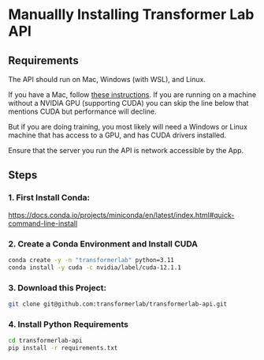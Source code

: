 # Manuallly Installing Transformer Lab API

## Requirements

The API should run on Mac, Windows (with WSL), and Linux.

If you have a Mac, follow [these instructions](manual_install_osx.md). If you are running on a machine without a NVIDIA GPU (supporting CUDA) you can skip the line below that mentions CUDA but performance will decline.

But if you are doing training, you most likely will need a Windows or Linux machine that has access to a GPU, and has CUDA drivers installed.

Ensure that the server you run the API is network accessible by the App.

## Steps

### 1. First Install Conda:

https://docs.conda.io/projects/miniconda/en/latest/index.html#quick-command-line-install

### 2. Create a Conda Environment and Install CUDA

```bash
conda create -y -n "transformerlab" python=3.11
conda install -y cuda -c nvidia/label/cuda-12.1.1
```

### 3. Download this Project:

```bash
git clone git@github.com:transformerlab/transformerlab-api.git
```

### 4. Install Python Requirements

```bash
cd transformerlab-api
pip install -r requirements.txt
```
